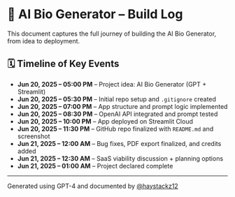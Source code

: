 # 📘 AI Bio Generator – Build Log

This document captures the full journey of building the AI Bio Generator, from idea to deployment.

## 🗓️ Timeline of Key Events

* **Jun 20, 2025 – 05:00 PM** – Project idea: AI Bio Generator (GPT + Streamlit)
* **Jun 20, 2025 – 05:30 PM** – Initial repo setup and `.gitignore` created
* **Jun 20, 2025 – 07:00 PM** – App structure and prompt logic implemented
* **Jun 20, 2025 – 08:30 PM** – OpenAI API integrated and prompt tested
* **Jun 20, 2025 – 10:00 PM** – App deployed on Streamlit Cloud
* **Jun 20, 2025 – 11:30 PM** – GitHub repo finalized with `README.md` and screenshot
* **Jun 21, 2025 – 12:00 AM** – Bug fixes, PDF export finalized, and credits added
* **Jun 21, 2025 – 12:30 AM** – SaaS viability discussion + planning options
* **Jun 21, 2025 – 01:00 AM** – Project declared complete

---

Generated using GPT-4 and documented by [@haystackz12](https://github.com/haystackz12)
